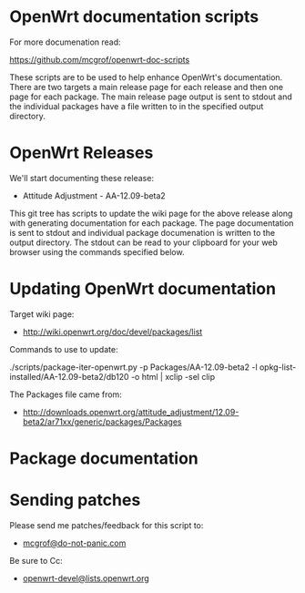 # OpenWrt documentation scripts

For more documenation read:

https://github.com/mcgrof/openwrt-doc-scripts

These scripts are to be used to help enhance OpenWrt's documentation.
There are two targets a main release page for each release and then
one page for each package. The main release page output is sent to
stdout and the individual packages have a file written to in the
specified output directory.

# OpenWrt Releases

We'll start documenting these release:

  * Attitude Adjustment - AA-12.09-beta2

This git tree has scripts to update the wiki page for the above
release along with generating documentation for each package.
The page documentation is sent to stdout and individual package
documenation is written to the output directory. The stdout can
be read to your clipboard for your web browser using the commands
specified below.

# Updating OpenWrt documentation

Target wiki page:

  * http://wiki.openwrt.org/doc/devel/packages/list

Commands to use to update:

./scripts/package-iter-openwrt.py -p Packages/AA-12.09-beta2 -l opkg-list-installed/AA-12.09-beta2/db120 -o html | xclip -sel clip

The Packages file came from:

  * http://downloads.openwrt.org/attitude_adjustment/12.09-beta2/ar71xx/generic/packages/Packages

# Package documentation

# Sending patches

Please send me patches/feedback for this script to:

  * mcgrof@do-not-panic.com

Be sure to Cc:

  * openwrt-devel@lists.openwrt.org
